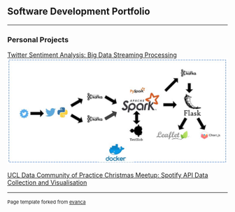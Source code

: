 ## Software Development Portfolio

---

### Personal Projects

[Twitter Sentiment Analysis: Big Data Streaming Processing](/twitter_sentiment_streaming)
<img src="images/twitter_project.png?raw=true"/>

[UCL Data Community of Practice Christmas Meetup: Spotify API Data Collection and Visualisation](https://sammcilroy.github.io/ucl_cop_christmas/)







---
<p style="font-size:11px">Page template forked from <a href="https://github.com/evanca/quick-portfolio">evanca</a></p>
<!-- Remove above link if you don't want to attibute -->

